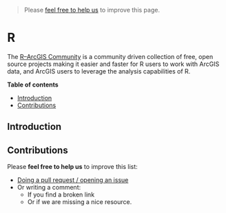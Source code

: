 > Please [feel free to help us](#contributions) to improve this page.

# R
The [R–ArcGIS Community](https://r-arcgis.github.io/) is a community driven
collection of free, open source projects making it easier and faster for R users
to work with ArcGIS data, and ArcGIS users to leverage the analysis capabilities
of R.

<!-- START doctoc generated TOC please keep comment here to allow auto update -->
<!-- DON'T EDIT THIS SECTION, INSTEAD RE-RUN doctoc TO UPDATE -->
**Table of contents**

- [Introduction](#introduction)
- [Contributions](#contributions)

<!-- END doctoc generated TOC please keep comment here to allow auto update -->


## Introduction


## Contributions
Please **feel free to help us** to improve this list:

* [Doing a pull request / opening an issue](https://github.com/hhkaos/awesome-arcgis#contributions)
* Or writing a comment:
  * If you find a broken link
  * Or if we are missing a nice resource.

